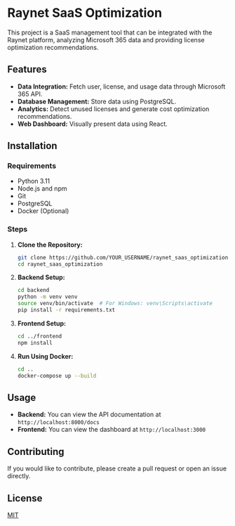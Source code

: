 # Raynet SaaS Optimization

This project is a SaaS management tool that can be integrated with the Raynet platform, analyzing Microsoft 365 data and providing license optimization recommendations.

## Features

- **Data Integration:** Fetch user, license, and usage data through Microsoft 365 API.
- **Database Management:** Store data using PostgreSQL.
- **Analytics:** Detect unused licenses and generate cost optimization recommendations.
- **Web Dashboard:** Visually present data using React.

## Installation

### Requirements

- Python 3.11
- Node.js and npm
- Git
- PostgreSQL
- Docker (Optional)

### Steps

1. **Clone the Repository:**
    ```bash
    git clone https://github.com/YOUR_USERNAME/raynet_saas_optimization.git
    cd raynet_saas_optimization
    ```

2. **Backend Setup:**
    ```bash
    cd backend
    python -m venv venv
    source venv/bin/activate  # For Windows: venv\Scripts\activate
    pip install -r requirements.txt
    ```

3. **Frontend Setup:**
    ```bash
    cd ../frontend
    npm install
    ```

4. **Run Using Docker:**
    ```bash
    cd ..
    docker-compose up --build
    ```

## Usage

- **Backend:** You can view the API documentation at `http://localhost:8000/docs`
- **Frontend:** You can view the dashboard at `http://localhost:3000`

## Contributing

If you would like to contribute, please create a pull request or open an issue directly.

## License

[MIT](LICENSE)
